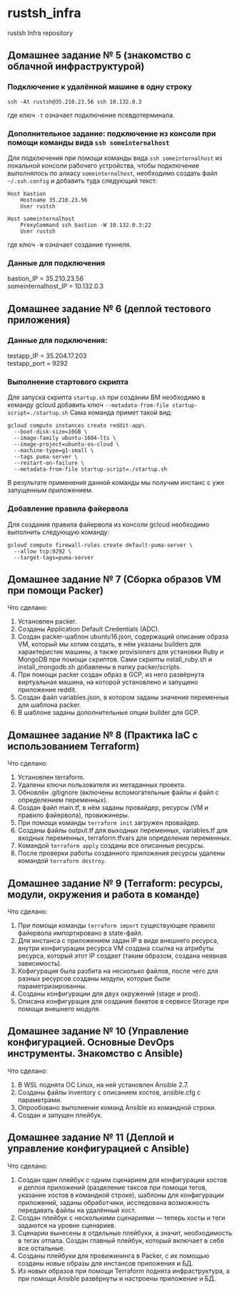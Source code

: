 # rustsh_infra
rustsh Infra repository

## Домашнее задание № 5 (знакомство с облачной инфраструктурой)

### Подключение к удалённой машине в одну строку
```
ssh -At rustsh@35.210.23.56 ssh 10.132.0.3
```
где ключ `-t` означает подключение псевдотерминала.

### Дополнительное задание: подключение из консоли при помощи команды вида `ssh someinternalhost` 
Для подключения при помощи команды вида `ssh someinternalhost` из локальной консоли рабочего устройства, чтобы подключение выполнялось по алиасу `someinternalhost`, необходимо создать файл `~/.ssh.config` и добавить туда следующий текст:
```
Host bastion
	Hostname 35.210.23.56
	User rustsh
	
Host someinternalhost
	ProxyCommand ssh bastion -W 10.132.0.3:22
	User rustsh
```
где ключ `-W` означает создание туннеля.

### Данные для подключения
bastion_IP = 35.210.23.56  
someinternalhost_IP = 10.132.0.3

## Домашнее задание № 6 (деплой тестового приложения)

### Данные для подключения:
testapp_IP = 35.204.17.203  
testapp_port = 9292

### Выполнение стартового скрипта
Для запуска скрипта `startup.sh` при создании ВМ необходимо в команду gcloud добавить ключ `--metadata-from-file startup-script=./startup.sh`
Сама команда примет такой вид:
```
gcloud compute instances create reddit-app\
  --boot-disk-size=10GB \
  --image-family ubuntu-1604-lts \
  --image-project=ubuntu-os-cloud \
  --machine-type=g1-small \
  --tags puma-server \
  --restart-on-failure \
  --metadata-from-file startup-script=./startup.sh
```
В результате применения данной команды мы получим инстанс с уже запущенным приложением.

### Добавление правила файервола
Для создания правила файервола из консоли gcloud необходимо выполнить следующую команду:
```
gcloud compute firewall-rules create default-puma-server \
  --allow tcp:9292 \
  --target-tags=puma-server
```

## Домашнее задание № 7 (Сборка образов VM  при помощи Packer)

Что сделано:
1. Установлен packer.
2. Созданы Application Default Credentials (ADC).
3. Создан packer-шаблон ubuntu16.json, содержащий описание образа VM, который мы хотим создать, в нём указаны builders для характеристик машины, а также provisioners для установки Ruby и MongoDB при помощи скриптов. Сами скрипты nstall_ruby.sh и install_mongodb.sh добавлены в папку packer/scripts.
4. При помощи packer создан образ в GCP, из него развёрнута виртуальная машина, на которой установлено и запущено приложение reddit.
5. Создан файл variables.json, в котором заданы значения переменных для шаблона packer.
6. В шаблоне заданы дополнительные опции builder для GCP.

## Домашнее задание № 8 (Практика IaC  с использованием Terraform)

Что сделано:
1. Установлен terraform.
2. Удалены ключи пользователя из метаданных проекта.
3. Обновлён .gitignore (включены вспомогательные файлы и файл с определением переменных).
4. Создан файл main.tf, в нём заданы провайдер, ресурсы (VM и правило файервола), провижинеры.
5. При помощи команды `terraform init` загружен провайдер.
6. Созданы файлы output.tf для выходных переменных, variables.tf для входных переменных, terraform.tfvars для определения переменных.
7. Командой `terraform apply` созданы все описанные ресурсы.
8. После проверки работы созданного приложения ресурсы удалены командой `terraform destroy`.

## Домашнее задание № 9 (Terraform: ресурсы, модули, окружения и работа в команде)

Что сделано:
1. При помощи команды `terraform import` существующее правило файервола импортировано в state-файл.
2. Для инстанса с приложением задан IP в виде внешнего ресурса, внутри конфигурации ресурса VM создана ссылка на атрибуты ресурса, который этот IP создает (таким образом, создана неявная зависимость).
3. Кофигурация была разбита на несколько файлов, после чего для разных ресурсов созданы модули, которые были параметризированны.
4. Созданы конфигурации для двух окружений (stage и prod).
5. Описана конфигурация для создания бакетов в сервисе Storage при помощи внешнего модуля.

## Домашнее задание № 10 (Управление конфигурацией. Основные DevOps инструменты. Знакомство с Ansible)

Что сделано:
1. В WSL поднята ОС Linux, на ней установлен Ansible 2.7.
2. Созданы файлы inventory с описанием хостов, ansible.cfg с параметрами.
3. Опрообовано выполнение команд Ansible из командной строки.
4. Создан и запущен плейбук.

## Домашнее задание № 11 (Деплой и управление конфигурацией с Ansible)

Что сделано:
1. Создан один плейбук с одним сценарием для конфигурации хостов и деплоя приложений (разделение таксов при помощи тегов, указание хостов в командной строке), шаблоны для конфигурации приложений, заданы обработчики, исследована возможность передавать файлы на удалённый хост.
2. Создан плейбук с несколькими сценариями — теперь хосты и теги задаются на уровне сценариев.
3. Сценарии вынесены в отдельные плейбуки, а значит, необходимость в тегах отпала. Создан главный плейбук, который включает в себя все остальные.
4. Созданы плейбуки для провижининга в Packer, с их помощью созданы новые образы для инстансов приложения и БД.
5. Из новых образов при помощи Terraform поднята инфраструктура, а при помощи Ansible развёрнуты и настроены приложение и БД.
